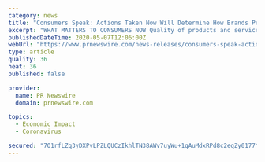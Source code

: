 ```yaml
---
category: news
title: "Consumers Speak: Actions Taken Now Will Determine How Brands Perform In Next Phase Of COVID Economy"
excerpt: "WHAT MATTERS TO CONSUMERS NOW Quality of products and services will always be table stakes for brands, but COVID-19 is changing what is important ... strategies that capture mindshare in any business economic environment—it is now.\""
publishedDateTime: 2020-05-07T12:06:00Z
webUrl: "https://www.prnewswire.com/news-releases/consumers-speak-actions-taken-now-will-determine-how-brands-perform-in-next-phase-of-covid-economy-301054687.html"
type: article
quality: 36
heat: 36
published: false

provider:
  name: PR Newswire
  domain: prnewswire.com

topics:
  - Economic Impact
  - Coronavirus

secured: "7O1rfLZq3yDXPvLPZLQUCzIkhlTN38AWv7uyWu+1qAuMdxRPd8c2eqZy0177YN7yDbsf0r+wpDVCZwyuDEMLbycwHXHB3wychFzWj3FaIX6lVg+JycY7sijptzsXuXrLEpP/UpMlBPhVtk2vCcCw5SM1WZGgB5NO6DkkH6uxAPhO9Vhc7G8p4ZnYttKPtpCsTjMPx7Bnt4trmFTLQknJjUnNtGhFG/CQSST+WCrynGFkbaAvPasMSkY3XyG6TIFaFWK4IiGwCtAia5NyvwMjNq9o6kLURO6Hh7IGMGkhiK8mQIo4BeNBW1OHHNJE7+UaeC/zSrJq4dxHd/tpAd9j+Sz6lmf452QubzSOBcH36nBQT7cAC3nneO05lbYNh46s8FAjp+kjkqCErmKkBS0vNEQxVOGgqxjEXTauQ2X1SxqqlFcWRWo+2iuq50yVXWCYqZYGNoBGBGWsun4ayy4fsgAKINF/M+IAP3WWYkzlRdk=;ykAMCQ24wON2vP/cx9syAg=="
---
```


